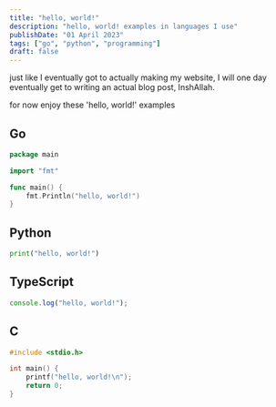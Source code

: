 ```yaml
---
title: "hello, world!"
description: "hello, world! examples in languages I use"
publishDate: "01 April 2023"
tags: ["go", "python", "programming"]
draft: false
---
```


just like I eventually got to actually making my website,
I will one day eventually get to writing an actual blog post, InshAllah.

for now enjoy these 'hello, world!' examples

## Go

```go
package main

import "fmt"

func main() {
	fmt.Println("hello, world!")
}

```

## Python

```python
print("hello, world!")
```

## TypeScript

```typescript
console.log("hello, world!");
```

## C

```c
#include <stdio.h>

int main() {
    printf("hello, world!\n");
    return 0;
}
```